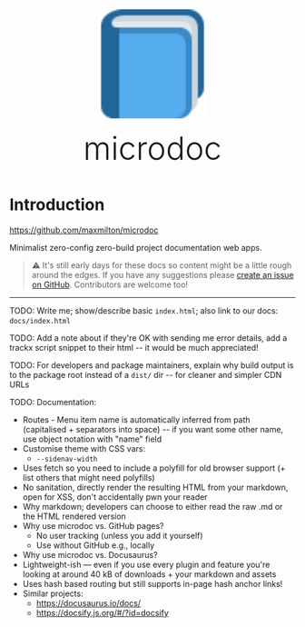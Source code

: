 <div style="margin:3rem;text-align:center">
  <img src="favicon.svg" style="width:12rem">
  <div style="margin-top:1rem;font-size:3.5rem;font-weight:300">microdoc</div>
</div>

# Introduction

https://github.com/maxmilton/microdoc

Minimalist zero-config zero-build project documentation web apps.

> ⚠️ It's still early days for these docs so content might be a little rough around the edges. If you have any suggestions please [create an issue on GitHub](https://github.com/maxmilton/microdoc/issues). Contributors are welcome too!

---

TODO: Write me; show/describe basic `index.html`; also link to our docs: `docs/index.html`

TODO: Add a note about if they're OK with sending me error details, add a trackx script snippet to their html -- it would be much appreciated!

TODO: For developers and package maintainers, explain why build output is to the package root instead of a `dist/` dir -- for cleaner and simpler CDN URLs

TODO: Documentation:

- Routes - Menu item name is automatically inferred from path (capitalised + separators into space) -- if you want some other name, use object notation with "name" field
- Customise theme with CSS vars:
  - `--sidenav-width`
- Uses fetch so you need to include a polyfill for old browser support (+ list others that might need polyfills)
- No sanitation, directly render the resulting HTML from your markdown, open for XSS, don't accidentally pwn your reader
- Why markdown; developers can choose to either read the raw .md or the HTML rendered version
- Why use microdoc vs. GitHub pages?
  - No user tracking (unless you add it yourself)
  - Use without GitHub e.g., locally
- Why use microdoc vs. Docusaurus?
- Lightweight-ish — even if you use every plugin and feature you're looking at around 40 kB of downloads + your markdown and assets
- Uses hash based routing but still supports in-page hash anchor links!
- Similar projects:
  - https://docusaurus.io/docs/
  - https://docsify.js.org/#/?id=docsify

